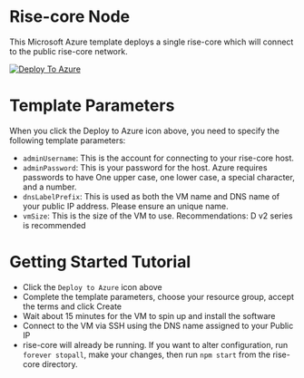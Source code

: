 # Rise-core Node

This Microsoft Azure template deploys a single rise-core which will connect to the public rise-core network.

[![Deploy To Azure](http://azuredeploy.net/deploybutton.png)](https://portal.azure.com/#create/Microsoft.Template/uri/https://bitbucket.org/risevisionfoundation/rise-installers/raw/51c1aa371e2dc73c560631e8a8d5bd08129c25f0/azureInstaller/build_rise.sh)

# Template Parameters

When you click the Deploy to Azure icon above, you need to specify the following template parameters:

* `adminUsername`: This is the account for connecting to your rise-core host.
* `adminPassword`: This is your password for the host.  Azure requires passwords to have One upper case, one lower case, a special character, and a number.
* `dnsLabelPrefix`: This is used as both the VM name and DNS name of your public IP address.  Please ensure an unique name.
* `vmSize`: This is the size of the VM to use.  Recommendations: D v2 series is recommended

# Getting Started Tutorial

* Click the `Deploy to Azure` icon above
* Complete the template parameters, choose your resource group, accept the terms and click Create
* Wait about 15 minutes for the VM to spin up and install the software
* Connect to the VM via SSH using the DNS name assigned to your Public IP
* rise-core will already be running. If you want to alter configuration, run ```forever stopall```, make your changes, then run ```npm start``` from the rise-core directory.